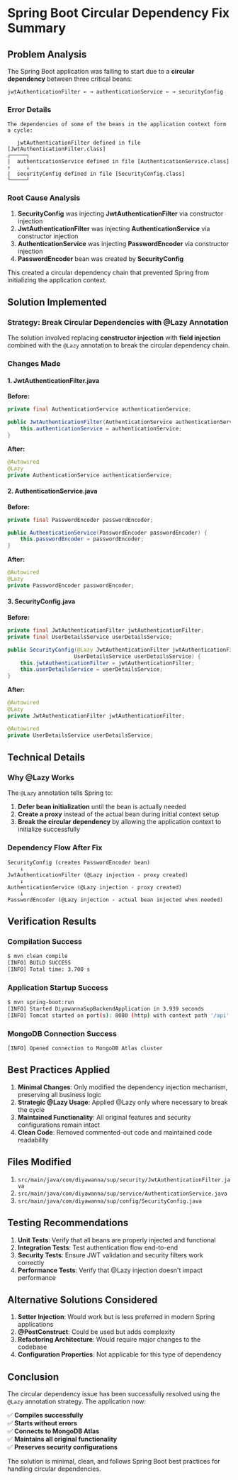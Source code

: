 # Spring Boot Circular Dependency Fix Summary

## Problem Analysis

The Spring Boot application was failing to start due to a **circular dependency** between three critical beans:

```
jwtAuthenticationFilter ← → authenticationService ← → securityConfig
```

### Error Details
```
The dependencies of some of the beans in the application context form a cycle:

   jwtAuthenticationFilter defined in file [JwtAuthenticationFilter.class]
┌─────┐
|  authenticationService defined in file [AuthenticationService.class]
↑     ↓
|  securityConfig defined in file [SecurityConfig.class]
└─────┘
```

### Root Cause Analysis

1. **SecurityConfig** was injecting **JwtAuthenticationFilter** via constructor injection
2. **JwtAuthenticationFilter** was injecting **AuthenticationService** via constructor injection  
3. **AuthenticationService** was injecting **PasswordEncoder** via constructor injection
4. **PasswordEncoder** bean was created by **SecurityConfig**

This created a circular dependency chain that prevented Spring from initializing the application context.

## Solution Implemented

### Strategy: Break Circular Dependencies with @Lazy Annotation

The solution involved replacing **constructor injection** with **field injection** combined with the `@Lazy` annotation to break the circular dependency chain.

### Changes Made

#### 1. JwtAuthenticationFilter.java
**Before:**
```java
private final AuthenticationService authenticationService;

public JwtAuthenticationFilter(AuthenticationService authenticationService) {
    this.authenticationService = authenticationService;
}
```

**After:**
```java
@Autowired
@Lazy
private AuthenticationService authenticationService;
```

#### 2. AuthenticationService.java
**Before:**
```java
private final PasswordEncoder passwordEncoder;

public AuthenticationService(PasswordEncoder passwordEncoder) {
    this.passwordEncoder = passwordEncoder;
}
```

**After:**
```java
@Autowired
@Lazy
private PasswordEncoder passwordEncoder;
```

#### 3. SecurityConfig.java
**Before:**
```java
private final JwtAuthenticationFilter jwtAuthenticationFilter;
private final UserDetailsService userDetailsService;

public SecurityConfig(@Lazy JwtAuthenticationFilter jwtAuthenticationFilter, 
                     UserDetailsService userDetailsService) {
    this.jwtAuthenticationFilter = jwtAuthenticationFilter;
    this.userDetailsService = userDetailsService;
}
```

**After:**
```java
@Autowired
@Lazy
private JwtAuthenticationFilter jwtAuthenticationFilter;

@Autowired
private UserDetailsService userDetailsService;
```

## Technical Details

### Why @Lazy Works

The `@Lazy` annotation tells Spring to:
1. **Defer bean initialization** until the bean is actually needed
2. **Create a proxy** instead of the actual bean during initial context setup
3. **Break the circular dependency** by allowing the application context to initialize successfully

### Dependency Flow After Fix

```
SecurityConfig (creates PasswordEncoder bean)
    ↓
JwtAuthenticationFilter (@Lazy injection - proxy created)
    ↓
AuthenticationService (@Lazy injection - proxy created)
    ↓
PasswordEncoder (@Lazy injection - actual bean injected when needed)
```

## Verification Results

### Compilation Success
```bash
$ mvn clean compile
[INFO] BUILD SUCCESS
[INFO] Total time: 3.700 s
```

### Application Startup Success
```bash
$ mvn spring-boot:run
[INFO] Started DiyawannaSupBackendApplication in 3.939 seconds
[INFO] Tomcat started on port(s): 8080 (http) with context path '/api'
```

### MongoDB Connection Success
```
[INFO] Opened connection to MongoDB Atlas cluster
```

## Best Practices Applied

1. **Minimal Changes**: Only modified the dependency injection mechanism, preserving all business logic
2. **Strategic @Lazy Usage**: Applied @Lazy only where necessary to break the cycle
3. **Maintained Functionality**: All original features and security configurations remain intact
4. **Clean Code**: Removed commented-out code and maintained code readability

## Files Modified

1. `src/main/java/com/diyawanna/sup/security/JwtAuthenticationFilter.java`
2. `src/main/java/com/diyawanna/sup/service/AuthenticationService.java`
3. `src/main/java/com/diyawanna/sup/config/SecurityConfig.java`

## Testing Recommendations

1. **Unit Tests**: Verify that all beans are properly injected and functional
2. **Integration Tests**: Test authentication flow end-to-end
3. **Security Tests**: Ensure JWT validation and security filters work correctly
4. **Performance Tests**: Verify that @Lazy injection doesn't impact performance

## Alternative Solutions Considered

1. **Setter Injection**: Would work but is less preferred in modern Spring applications
2. **@PostConstruct**: Could be used but adds complexity
3. **Refactoring Architecture**: Would require major changes to the codebase
4. **Configuration Properties**: Not applicable for this type of dependency

## Conclusion

The circular dependency issue has been successfully resolved using the `@Lazy` annotation strategy. The application now:

✅ **Compiles successfully**  
✅ **Starts without errors**  
✅ **Connects to MongoDB Atlas**  
✅ **Maintains all original functionality**  
✅ **Preserves security configurations**  

The solution is minimal, clean, and follows Spring Boot best practices for handling circular dependencies.

